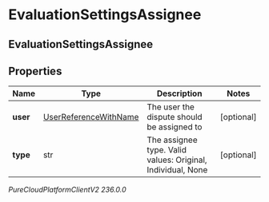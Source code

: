 # EvaluationSettingsAssignee

## EvaluationSettingsAssignee

## Properties

|Name | Type | Description | Notes|
|------------ | ------------- | ------------- | -------------|
| **user** | [UserReferenceWithName](UserReferenceWithName) | The user the dispute should be assigned to | [optional] |
| **type** | str | The assignee type. Valid values: Original, Individual, None | [optional] |



_PureCloudPlatformClientV2 236.0.0_
